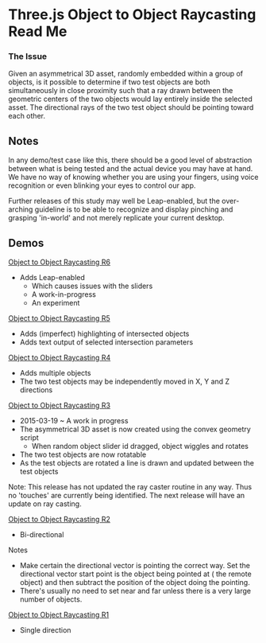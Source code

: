 Three.js Object to Object Raycasting Read Me
===

### The Issue

Given an asymmetrical 3D asset, randomly embedded within a group of objects, 
is it possible to determine if two test objects are both simultaneously in close proximity 
such that a ray drawn between the geometric centers of the two objects would lay entirely inside the selected asset.
The directional rays of the two test object should be pointing toward each other.
   
## Notes

In any demo/test case like this, there should be a good level of abstraction between what is being tested and the actual device you may have at hand.
We have no way of knowing whether you are using your fingers, using voice recognition or even blinking your eyes to control our app.

Further releases of this study may well be Leap-enabled, 
but the over-arching guideline is to be able to recognize and display pinching and grasping 'in-world' and not merely replicate your current desktop.



## Demos

[Object to Object Raycasting R6]( http://jaanga.github.io/gestification-r2/object-to-object-raycasting-leap-threejs/r6/threejs-object-to-object-raycasting.html )

* Adds Leap-enabled
	* Which causes issues with the sliders
	* A work-in-progress
	* An experiment

[Object to Object Raycasting R5]( http://abantech.github.io/interaction-studies/threejs-object-to-object-raycasting/r5/threejs-object-to-object-raycasting.html )

* Adds (imperfect) highlighting of intersected objects
* Adds text output of selected intersection parameters


[Object to Object Raycasting R4]( http://abantech.github.io/interaction-studies/threejs-object-to-object-raycasting/r2/threejs-object-to-object-raycasting.html )

* Adds multiple objects
* The two test objects may be independently moved in X, Y and Z directions



[Object to Object Raycasting R3]( http://abantech.github.io/interaction-studies/threejs-object-to-object-raycasting/r2/threejs-object-to-object-raycasting.html )

* 2015-03-19 ~ A work in progress
* The asymmetrical 3D asset is now created using the convex geometry script
	* When random object slider id dragged, object wiggles and rotates 
* The two test objects are now rotatable
* As the test objects are rotated a line is drawn and updated between the test objects

Note: This release has not updated the ray caster routine in any way. Thus no 'touches' are currently being identified. The next release will have an update on ray casting.

[Object to Object Raycasting R2]( http://abantech.github.io/interaction-studies/threejs-object-to-object-raycasting/r2/threejs-object-to-object-raycasting.html )

* Bi-directional

Notes

* Make certain the directional vector is pointing the correct way. Set the directional vector start point is the object being pointed at ( the remote object) and then subtract the position of the object doing the pointing.
* There's usually no need to set near and far unless there is a very large number of objects.

[Object to Object Raycasting R1]( http://abantech.github.io/interaction-studies/threejs-object-to-object-raycasting/r1/threejs-object-to-object-raycasting.html )

* Single direction
